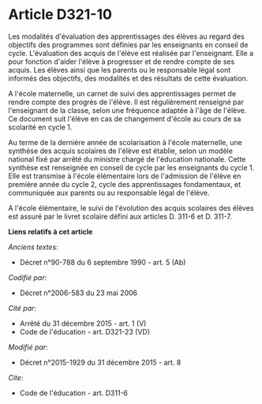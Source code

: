 # Article D321-10

Les modalités d'évaluation des apprentissages des élèves au regard des objectifs des programmes sont définies par les
enseignants en conseil de cycle. L'évaluation des acquis de l'élève est réalisée par l'enseignant. Elle a pour fonction
d'aider l'élève à progresser et de rendre compte de ses acquis. Les élèves ainsi que les parents ou le responsable légal sont
informés des objectifs, des modalités et des résultats de cette évaluation. 

A l'école maternelle, un carnet de suivi des apprentissages permet de rendre compte des progrès de l'élève. Il est
régulièrement renseigné par l'enseignant de la classe, selon une fréquence adaptée à l'âge de l'élève. Ce document suit
l'élève en cas de changement d'école au cours de sa scolarité en cycle 1. 

Au terme de la dernière année de scolarisation à l'école maternelle, une synthèse des acquis scolaires de l'élève est
établie, selon un modèle national fixé par arrêté du ministre chargé de l'éducation nationale. Cette synthèse est renseignée
en conseil de cycle par les enseignants du cycle 1. Elle est transmise à l'école élémentaire lors de l'admission de l'élève
en première année du cycle 2, cycle des apprentissages fondamentaux, et communiquée aux parents ou au responsable légal de
l'élève. 

A l'école élémentaire, le suivi de l'évolution des acquis scolaires des élèves est assuré par le livret scolaire défini aux
articles D. 311-6 et D. 311-7.

**Liens relatifs à cet article**

_Anciens textes_:

  - Décret n°90-788 du 6 septembre 1990 - art. 5 (Ab)

_Codifié par_:

  - Décret n°2006-583 du 23 mai 2006

_Cité par_:

  - Arrêté du 31 décembre 2015 - art. 1 (V)
  - Code de l'éducation - art. D321-23 (VD)

_Modifié par_:

  - Décret n°2015-1929 du 31 décembre 2015 - art. 8

_Cite_:

  - Code de l'éducation - art. D311-6
